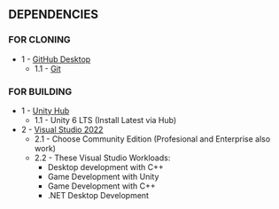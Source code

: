 <div align = left>

## DEPENDENCIES

### FOR CLONING

- 1 - [GitHub Desktop](https://desktop.github.com/download/)
  - 1.1 - [Git](https://www.git-scm.com/downloads)

### FOR BUILDING
  
- 1 - [Unity Hub](https://unity.com/download)
  - 1.1 - Unity 6 LTS (Install Latest via Hub)
- 2 - [Visual Studio 2022](https://visualstudio.microsoft.com/vs/)
  - 2.1 - Choose Community Edition (Profesional and Enterprise also work)
  - 2.2 - These Visual Studio Workloads:
    - Desktop development with C++
    - Game Development with Unity
    - Game Development with C++
    - .NET Desktop Development

</div>
